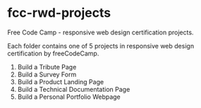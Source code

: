 # fcc-rwd-projects

Free Code Camp - responsive web design certification projects. 

Each folder contains one of 5 projects in responsive web design certification by freeCodeCamp.


1. Build a Tribute Page
2. Build a Survey Form
3. Build a Product Landing Page
4. Build a Technical Documentation Page
5. Build a Personal Portfolio Webpage
